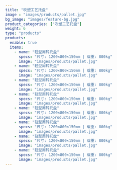 ```yaml
---
title: "吹塑工艺托盘"
image : "images/products/pallet.jpg"
bg_image: "images/feature-bg.jpg"
product_categories: ["吹塑工艺托盘"]
weight: 6
type: "products"
products:
  enable: true
  items:
    - name: "轻型周转托盘"
      specs: "尺寸: 1200×800×150mm | 载重: 800kg"
      image: "images/products/pallet.jpg" 
    - name: "轻型周转托盘"
      specs: "尺寸: 1200×800×150mm | 载重: 800kg"
      image: "images/products/pallet.jpg" 
    - name: "轻型周转托盘"
      specs: "尺寸: 1200×800×150mm | 载重: 800kg"
      image: "images/products/pallet.jpg" 
    - name: "轻型周转托盘"
      specs: "尺寸: 1200×800×150mm | 载重: 800kg"
      image: "images/products/pallet.jpg" 
    - name: "轻型周转托盘"
      specs: "尺寸: 1200×800×150mm | 载重: 800kg"
      image: "images/products/pallet.jpg" 
    - name: "轻型周转托盘"
      specs: "尺寸: 1200×800×150mm | 载重: 800kg"
      image: "images/products/pallet.jpg" 
    - name: "轻型周转托盘"
      specs: "尺寸: 1200×800×150mm | 载重: 800kg"
      image: "images/products/pallet.jpg" 
    - name: "轻型周转托盘"
      specs: "尺寸: 1200×800×150mm | 载重: 800kg"
      image: "images/products/pallet.jpg" 
---
```

